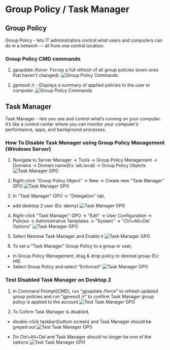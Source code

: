 # Group Policy / Task Manager 

## Group Policy
Group Policy - lets IT administrators control what users and computers can do in a network — all from one central location.

### Group Policy CMD commands

1. gpupdate /force- Forces a full refresh of all group policies (even ones that haven’t changed).
![Group Policy Commands](./screenshots/group-policy-commands.png)

2. gpresult /r - Displays a summary of applied policies to the user or computer.
![Group Policy Commands](./screenshots/group-policy-commands-2.png)

## Task Manager
Task Manager - lets you see and control what’s running on your computer.
It’s like a control center where you can monitor your computer’s performance, apps, and background processes.

### How To Disable Task Manager using Group Policy Management (Windows Server)
1. Navigate to Server Manager -> Tools -> Group Policy Management -> Domains -> Domain name(Ex: lab.local) -> Group Policy Objects
![Task Manager GPO](./screenshots/task-manager-gpo.png)

2. Right-click "Group Policy Object" -> New -> Create new "Task Manager" GPO
![Task Manager GPO](./screenshots/task-manager-gpo-2.png)

3. In "Task Manager" GPO -> "Delegation" tab,
- add desktop 2 user (Ex: danny)
![Task Manager GPO](./screenshots/task-manager-gpo-3.png)

4. Right-click "Task Manager" GPO -> "Edit" -> User Configuration -> Policies -> Administrative Templates -> "System" -> "Ctrl+Alt+Del Options"
![Task Manager GPO](./screenshots/task-manager-gpo-4.png)

5. Select Remove Task Manager and Enable it
![Task Manager GPO](./screenshots/task-manager-gpo-5.png)

6. To set a "Task Manager" Group Policy to a group or user,
- In Group Policy Management, drag & drop policy to desired group (Ex: HR)
- Select Group Policy and select "Enforced"
![Task Manager GPO](./screenshots/task-manager-gpo-6.png)

### Test Disabled Task Manager on Desktop 2 

1. In Command Prompt(CMD), run "gpupdate /force" to refresh updated group policies and run "gpresult /r" to confirm Task Manager group policy is applied to the account
![Test Task Manager GPO](./screenshots/test-task-manager-gpo.png)

2. To Cofirm Task Manager is disabled, 
- double-click taskbar(bottom screen) and Task Manager should be greyed out
![Test Task Manager GPO](./screenshots/test-task-manager-gpo-2.png)

- Do Ctrl+Alt+Del and Task Manager should no longer be one of the options 
![Test Task Manager GPO](./screenshots/test-task-manager-gpo-3.png)

